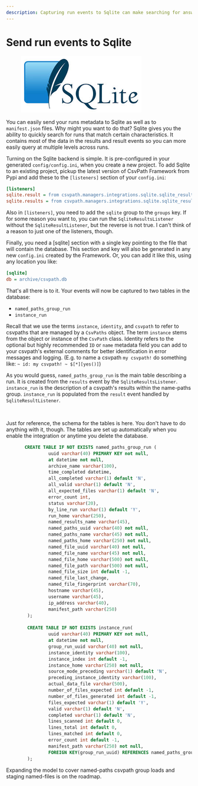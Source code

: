 ```yaml
---
description: Capturing run events to Sqlite can make searching for answers faster
---
```


# Send run events to Sqlite

<figure><img src="../../.gitbook/assets/sqlite_logo.jpeg" alt=""><figcaption></figcaption></figure>

You can easily send your runs metadata to Sqlite as well as to `manifest.json` files. Why might you want to do that? Sqlite gives you the ability to quickly search for runs that match certain characteristics. It contains most of the data in the results and result events so you can more easily query at multiple levels across runs.

Turning on the Sqlite backend is simple. It is pre-configured in your generated `config/config.ini`, when you create a new project. To add Sqlite to an existing project, pickup the latest version of CsvPath Framework from Pypi and add these to the `[listeners]` section of your `config.ini`:

```ini
[listeners]
sqlite.result = from csvpath.managers.integrations.sqlite.sqlite_result_listener import SqliteResultListener
sqlite.results = from csvpath.managers.integrations.sqlite.sqlite_results_listener import SqliteResultsListener
```

Also in `[listeners]`, you need to add the `sqlite` group to the `groups` key. If for some reason you want to, you can run the `SqliteResultsListener` without the `SqliteResultListener`, but the reverse is not true. I can't think of a reason to just one of the listeners, though.

Finally, you need a \[sqlite] section with a single key pointing to the file that will contain the database. This section and key will also be generated in any new `config.ini` created by the Framework. Or, you can add it like this, using any location you like:&#x20;

```ini
[sqlite]
db = archive/csvpath.db
```

That's all there is to it. Your events will now be captured to two tables in the database:&#x20;

* `named_paths_group_run`
* `instance_run`&#x20;

Recall that we use the terms `instance`, `identity`, and `csvpath` to refer to csvpaths that are managed by a `CsvPaths` object. The term `instance` stems from the object or instance of the `CsvPath` class. Identity refers to the optional but highly recommended `ID` or `name` metadata field you can add to your csvpath's external comments for better identification in error messages and logging. (E.g. to name a csvpath `my csvpath!` do something like: `~ id: my csvpath! ~ $[*][yes()]`)

As you would guess, `named_paths_group_run` is the main table describing a run. It is created from the `results` event by the `SqliteResultsListener`. `instance_run` is the description of a csvpath's results within the name-paths group. `instance_run` is populated from the `result` event handled by `SqliteResultListener`.

<figure><img src="../../.gitbook/assets/Screenshot 2025-02-18 at 4.00.29 PM.png" alt=""><figcaption></figcaption></figure>

Just for reference, the schema for the tables is here. You don't have to do anything with it, though. The tables are set up automatically when you enable the integration or anytime you delete the database.

```sql
       CREATE TABLE IF NOT EXISTS named_paths_group_run (
                uuid varchar(40) PRIMARY KEY not null,
                at datetime not null,
                archive_name varchar(100),
                time_completed datetime,
                all_completed varchar(1) default 'N',
                all_valid varchar(1) default 'N',
                all_expected_files varchar(1) default 'N',
                error_count int,
                status varchar(20),
                by_line_run varchar(1) default 'Y',
                run_home varchar(250),
                named_results_name varchar(45),
                named_paths_uuid varchar(40) not null,
                named_paths_name varchar(45) not null,
                named_paths_home varchar(250) not null,
                named_file_uuid varchar(40) not null,
                named_file_name varchar(45) not null,
                named_file_home varchar(500) not null,
                named_file_path varchar(500) not null,
                named_file_size int default -1,
                named_file_last_change,
                named_file_fingerprint varchar(70),
                hostname varchar(45),
                username varchar(45),
                ip_address varchar(40),
                manifest_path varchar(250)
        );

        CREATE TABLE IF NOT EXISTS instance_run(
                uuid varchar(40) PRIMARY KEY not null,
                at datetime not null,
                group_run_uuid varchar(40) not null,
                instance_identity varchar(100),
                instance_index int default -1,
                instance_home varchar(250) not null,
                source_mode_preceding varchar(1) default 'N',
                preceding_instance_identity varchar(100),
                actual_data_file varchar(500),
                number_of_files_expected int default -1,
                number_of_files_generated int default -1,
                files_expected varchar(1) default 'Y',
                valid varchar(1) default 'N',
                completed varchar(1) default 'N',
                lines_scanned int default 0,
                lines_total int default 0,
                lines_matched int default 0,
                error_count int default -1,
                manifest_path varchar(250) not null,
                FOREIGN KEY(group_run_uuid) REFERENCES named_paths_group_run(uuid)
        );
```

Expanding the model to cover named-paths csvpath group loads and staging named-files is on the roadmap.&#x20;
